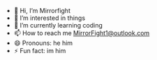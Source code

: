 - 👋 Hi, I’m Mirrorfight
- 👀 I’m interested in things
- 🌱 I’m currently learning coding
- 📫 How to reach me MirrorFight1@outlook.com
- 😄 Pronouns: he him
- ⚡ Fun fact: im him

<!---
Mirrorfight/Mirrorfight is a ✨ special ✨ repository because its `README.md` (this file) appears on your GitHub profile.
You can click the Preview link to take a look at your changes.
--->
